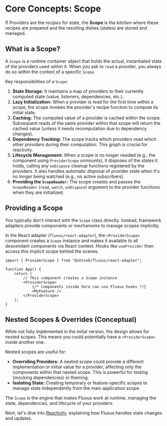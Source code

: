 # Core Concepts: Scope

If Providers are the _recipes_ for state, the **Scope** is the _kitchen_ where
these recipes are prepared and the resulting dishes (states) are stored and
managed.

## What is a Scope?

A `Scope` is a runtime container object that holds the actual, instantiated
state of the providers used within it. When you ask to `read` a provider, you
always do so within the context of a specific `Scope`.

Key responsibilities of a `Scope`:

1. **State Storage:** It maintains a map of providers to their currently
   computed state (value, listeners, dependencies, etc.).
2. **Lazy Initialization:** When a provider is read for the first time within a
   scope, the scope invokes the provider's recipe function to compute its
   initial state.
3. **Caching:** The computed value of a provider is cached within the scope.
   Subsequent reads of the same provider within that scope will return the
   cached value (unless it needs recomputation due to dependency changes).
4. **Dependency Tracking:** The scope tracks which providers read which other
   providers during their computation. This graph is crucial for reactivity.
5. **Lifecycle Management:** When a scope is no longer needed (e.g., the
   component using `ProviderScope` unmounts), it disposes of the states it
   holds, calling any `onDispose` cleanup functions registered by the providers.
   It also handles automatic disposal of provider state when it's no longer
   being watched (e.g., no active subscribers).
6. **Providing the `ScopeReader`:** The scope creates and passes the
   `ScopeReader` (`read`, `watch`, `onDispose`) argument to the provider
   functions when they are initialized.

## Providing a Scope

You typically don't interact with the `Scope` class directly. Instead, framework
adapters provide components or mechanisms to manage scopes implicitly.

In the React adapter (`fluxus/react-adapter`), the `<ProviderScope>` component
creates a `Scope` instance and makes it available to all descendant components
via React context. Hooks like `useProvider` then access this implicit scope
behind the scenes.

```tsx
import { ProviderScope } from "@shtse8/fluxus/react-adapter";

function App() {
    return (
        // This component creates a Scope instance
        <ProviderScope>
            {/* Components inside here can use Fluxus hooks */}
            <MyFeature />
        </ProviderScope>
    );
}
```

## Nested Scopes & Overrides (Conceptual)

While not fully implemented in the initial version, the design allows for nested
scopes. This means you could potentially have a `<ProviderScope>` inside another
one.

Nested scopes are useful for:

- **Overriding Providers:** A nested scope could provide a different
  implementation or initial value for a provider, affecting only the components
  within that nested scope. This is powerful for testing (mocking dependencies)
  or theming.
- **Isolating State:** Creating temporary or feature-specific scopes to manage
  state independently from the main application scope.

The `Scope` is the engine that makes Fluxus work at runtime, managing the state,
dependencies, and lifecycle of your providers.

Next, let's dive into [Reactivity](./reactivity.md), explaining how Fluxus
handles state changes and updates.
